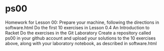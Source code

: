 ps00
===========

Homework for Lesson 00:
Prepare your machine, following the directions in software.html
Do the first 10 exercises in Lesson 0.4 An Introduction to Racket
Do the exercises in the Git Laboratory
Create a repository called ps00 in your github account and upload your solutions to the 10 exercises above, along with your laboratory notebook, as described in software.html
